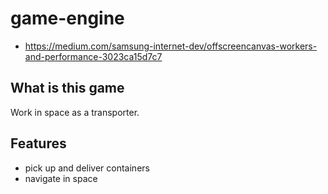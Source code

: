 # game-engine

- https://medium.com/samsung-internet-dev/offscreencanvas-workers-and-performance-3023ca15d7c7


## What is this game

Work in space as a transporter.

## Features

- pick up and deliver containers
- navigate in space
